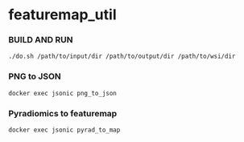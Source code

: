 # featuremap_util
<!--
### Build

```
docker build -t featuremap_util .
```

### Run
```
docker run --name jsonic -v $(pwd)/input:/data/input -v $(pwd)/output:/data/output -itd featuremap_util
```-->

### BUILD AND RUN

```
./do.sh /path/to/input/dir /path/to/output/dir /path/to/wsi/dir
```

### PNG to JSON

```
docker exec jsonic png_to_json
```

### Pyradiomics to featuremap

```
docker exec jsonic pyrad_to_map
```

<!--
### CSV to JSON

```
docker exec jsonic csv_to_json
```
-->
